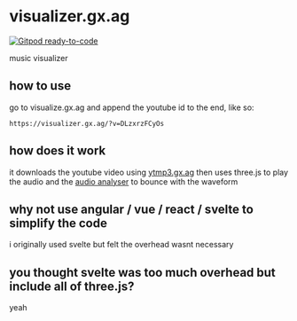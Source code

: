 # visualizer.gx.ag

[![Gitpod ready-to-code](https://img.shields.io/badge/Gitpod-ready--to--code-blue?logo=gitpod)](https://gitpod.io/#https://github.com/gx-ag/visualizer)

music visualizer

## how to use

go to visualize.gx.ag and append the youtube id to the end, like so:

```
https://visualizer.gx.ag/?v=DLzxrzFCyOs
```

## how does it work

it downloads the youtube video using [ytmp3.gx.ag](https://github.com/gx-ag/ytmp3) then uses three.js to play the audio and the [audio analyser](https://threejs.org/docs/#api/en/audio/AudioAnalyser) to bounce with the waveform

## why not use angular / vue / react / svelte to simplify the code

i originally used svelte but felt the overhead wasnt necessary

## you thought svelte was too much overhead but include all of three.js?

yeah